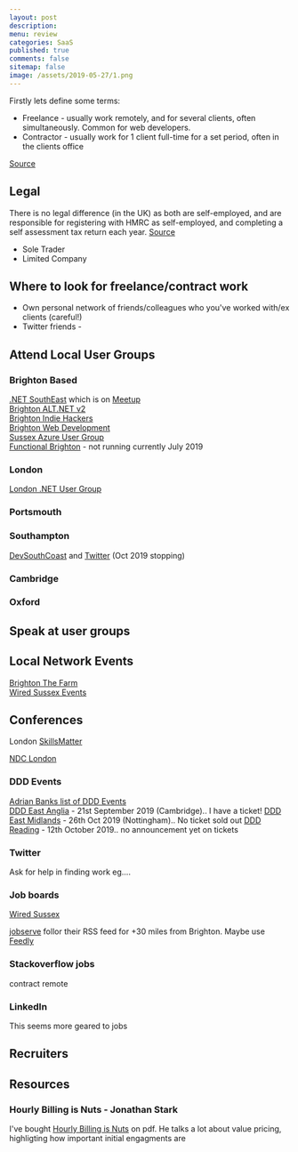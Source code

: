 ```yaml
---
layout: post
description: 
menu: review
categories: SaaS 
published: true 
comments: false
sitemap: false
image: /assets/2019-05-27/1.png
---
```

<!-- ![alt text](/assets/2019-07-18/1.jpg "Books"){:width="600px"}      -->
Firstly lets define some terms:

- Freelance - usually work remotely, and for several clients, often simultaneously. Common for web developers.
- Contractor - usually work for 1 client full-time for a set period, often in the clients office

[Source](https://www.simplybusiness.co.uk/knowledge/articles/2016/05/difference-between-freelancer-and-contractor/)  

## Legal

There is no legal difference (in the UK) as both are self-employed, and are responsible for registering with HMRC as self-employed, and completing a self assessment tax return each year. [Source](https://www.simplybusiness.co.uk/knowledge/articles/2016/05/difference-between-freelancer-and-contractor/)

- Sole Trader
- Limited Company

## Where to look for freelance/contract work

- Own personal network of friends/colleagues who you've worked with/ex clients (careful!)
- Twitter friends - 

## Attend Local User Groups

### Brighton Based

[.NET SouthEast](http://www.dotnetsoutheast.co.uk/) which is on [Meetup]()  
[Brighton ALT.NET v2](https://www.meetup.com/brightonaltdotnet/)  
[Brighton Indie Hackers](https://www.meetup.com/Brighton-Indie-Hackers/)   
[Brighton Web Development](https://www.meetup.com/Brighton-Web-Development-Meetup/)    
[Sussex Azure User Group](https://sussexazure.uk/)  
[Functional Brighton](https://www.meetup.com/Functional-Brighton/)  - not running currently July 2019

### London

[London .NET User Group](https://www.meetup.com/London-NET-User-Group/)  

### Portsmouth  

### Southampton  

[DevSouthCoast](https://www.meetup.com/developersouthcoast/) and [Twitter](https://twitter.com/DevSouthCoast) (Oct 2019 stopping)

### Cambridge  

### Oxford  

## Speak at user groups

## Local Network Events

[Brighton The Farm](https://www.brightonfarm.com/)  
[Wired Sussex Events](https://www.wiredsussex.com/event-calendar/)  

## Conferences

London
[SkillsMatter](https://skillsmatter.com/)  

[NDC London](https://ndc-london.com/)  

### DDD Events

[Adrian Banks list of DDD Events](https://blog.adrianbanks.co.uk/ddd-grouped.html)  
[DDD East Anglia](https://www.dddeastanglia.com/)  - 21st September 2019 (Cambridge).. I have a ticket!
[DDD East Midlands](https://www.dddeastmidlands.com/) - 26th Oct 2019 (Nottingham).. No ticket sold out 
[DDD Reading]() - 12th October 2019.. no announcement yet on tickets

### Twitter

Ask for help in finding work eg.... 

### Job boards

[Wired Sussex](https://www.wiredsussex.com/jobs/jobsearch.asp)  

[jobserve](https://www.jobserve.com) follor their RSS feed for +30 miles from Brighton. Maybe use [Feedly](https://feedly.com)

### Stackoverflow jobs

contract
remote

### LinkedIn

This seems more geared to jobs

## Recruiters

## Resources

### Hourly Billing is Nuts - Jonathan Stark

I've bought [Hourly Billing is Nuts](https://jonathanstark.com/hbin) on pdf. He talks a lot about value pricing, highligting how important initial engagments are
